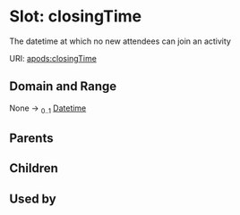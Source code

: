 
# Slot: closingTime

The datetime at which no new attendees can join an activity

URI: [apods:closingTime](https://activitypods.org/ns/core#closingTime)


## Domain and Range

None &#8594;  <sub>0..1</sub> [Datetime](types/Datetime.md)

## Parents


## Children


## Used by

